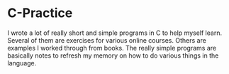 # C-Practice
I wrote a lot of really short and simple programs in C to help myself learn.  Several of them are exercises for various online courses.  Others are examples I worked through from books. The really simple programs are basically notes to refresh my memory on how to do various things in the language.   

